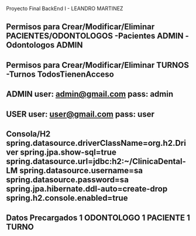Proyecto Final BackEnd I - LEANDRO MARTINEZ

Permisos para Crear/Modificar/Eliminar PACIENTES/ODONTOLOGOS
 -Pacientes ADMIN
 -Odontologos ADMIN
 --------------------------------------------
Permisos para Crear/Modificar/Eliminar TURNOS
 -Turnos TodosTienenAcceso
---------------------------------------------
ADMIN
user: admin@gmail.com
pass: admin
---------------------------------------------
USER
user: user@gmail.com
pass: user
---------------------------------------------
Consola/H2
spring.datasource.driverClassName=org.h2.Driver
spring.jpa.show-sql=true
spring.datasource.url=jdbc:h2:~/ClinicaDental-LM
spring.datasource.username=sa
spring.datasource.password=sa
spring.jpa.hibernate.ddl-auto=create-drop
spring.h2.console.enabled=true
---------------------------------------------
Datos Precargados
1 ODONTOLOGO
1 PACIENTE
1 TURNO
---------------------------------------------
